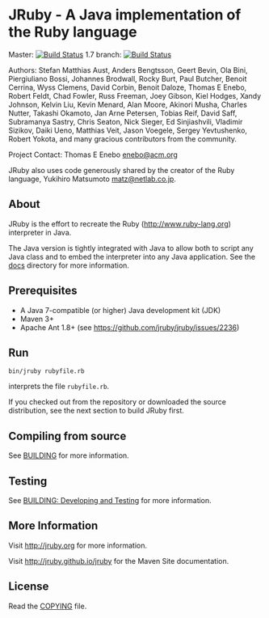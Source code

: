 # JRuby -  A Java implementation of the Ruby language

Master: [![Build Status](https://travis-ci.org/jruby/jruby.png?branch=master)](https://travis-ci.org/jruby/jruby) 
1.7 branch: [![Build Status](https://travis-ci.org/jruby/jruby.png?branch=jruby-1_7)](https://travis-ci.org/jruby/jruby/branches)

Authors: Stefan Matthias Aust, Anders Bengtsson, Geert Bevin, Ola Bini,
 Piergiuliano Bossi, Johannes Brodwall, Rocky Burt, Paul Butcher,
 Benoit Cerrina, Wyss Clemens, David Corbin, Benoit Daloze, Thomas E Enebo,
 Robert Feldt, Chad Fowler, Russ Freeman, Joey Gibson, Kiel Hodges,
 Xandy Johnson, Kelvin Liu, Kevin Menard, Alan Moore, Akinori Musha,
 Charles Nutter, Takashi Okamoto, Jan Arne Petersen, Tobias Reif, David Saff,
 Subramanya Sastry, Chris Seaton, Nick Sieger, Ed Sinjiashvili, Vladimir Sizikov,
 Daiki Ueno, Matthias Veit, Jason Voegele, Sergey Yevtushenko, Robert Yokota,
   and many gracious contributors from the community.

Project Contact: Thomas E Enebo <enebo@acm.org>

JRuby also uses code generously shared by the creator of the Ruby language, 
Yukihiro Matsumoto <matz@netlab.co.jp>.

## About

JRuby is the effort to recreate the Ruby (http://www.ruby-lang.org) interpreter
in Java.

The Java version is tightly integrated with Java to allow both to script
any Java class and to embed the interpreter into any Java application. 
See the [docs](docs) directory for more information.

## Prerequisites

* A Java 7-compatible (or higher) Java development kit (JDK)
* Maven 3+
* Apache Ant 1.8+ (see https://github.com/jruby/jruby/issues/2236)

## Run

    bin/jruby rubyfile.rb

interprets the file `rubyfile.rb`.

If you checked out from the repository or downloaded the source distribution,
see the next section to build JRuby first.

## Compiling from source

See [BUILDING](BUILDING.md) for more information.

## Testing

See [BUILDING: Developing and Testing](BUILDING.md#developing-and-testing) for
more information.

## More Information

Visit http://jruby.org for more information.

Visit http://jruby.github.io/jruby for the Maven Site documentation.

## License

Read the [COPYING](COPYING) file.
